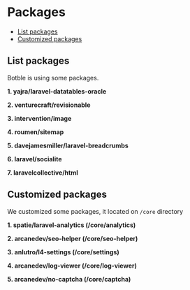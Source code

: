 # Packages

- [List packages](#list_package)
- [Customized packages](#customized_package)

<a name="list_package"></a>
## List packages

Botble is using some packages.

**1. yajra/laravel-datatables-oracle**

**2. venturecraft/revisionable**

**3. intervention/image**

**4. roumen/sitemap**

**5. davejamesmiller/laravel-breadcrumbs**

**6. laravel/socialite**

**7. laravelcollective/html**

<a name="customized_package"></a>
## Customized packages

We customized some packages, it located on `/core` directory

**1. spatie/laravel-analytics (/core/analytics)**

**2. arcanedev/seo-helper (/core/seo-helper)**

**3. anlutro/l4-settings (/core/settings)**

**4. arcanedev/log-viewer (/core/log-viewer)**

**5. arcanedev/no-captcha (/core/captcha)**
